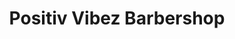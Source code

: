 ---
title: "Positiv Vibez Barbershop"
url: /glendale/positiv-vibez-barbershop/
shop: hairdresser
---
